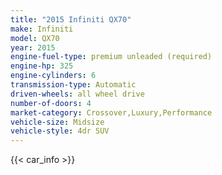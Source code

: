 ```yaml
---
title: "2015 Infiniti QX70"
make: Infiniti
model: QX70
year: 2015
engine-fuel-type: premium unleaded (required)
engine-hp: 325
engine-cylinders: 6
transmission-type: Automatic
driven-wheels: all wheel drive
number-of-doors: 4
market-category: Crossover,Luxury,Performance
vehicle-size: Midsize
vehicle-style: 4dr SUV
---
```


{{< car_info >}}
